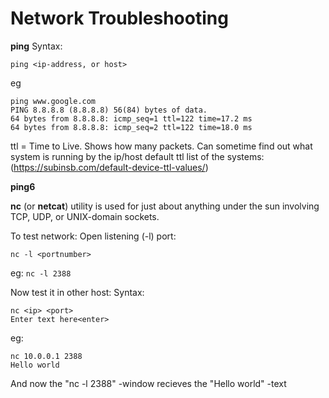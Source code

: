 # Network Troubleshooting #

**ping**
Syntax:
```
ping <ip-address, or host>
```
eg
```
ping www.google.com
PING 8.8.8.8 (8.8.8.8) 56(84) bytes of data.
64 bytes from 8.8.8.8: icmp_seq=1 ttl=122 time=17.2 ms
64 bytes from 8.8.8.8: icmp_seq=2 ttl=122 time=18.0 ms
```
ttl = Time to Live. Shows how many packets. Can sometime find out what system is running by the ip/host
      default ttl list of the systems: (https://subinsb.com/default-device-ttl-values/)

**ping6**

**nc** (or **netcat**) utility is used for just about anything
under the sun involving TCP, UDP, or UNIX-domain sockets.

To test network: Open listening (-l) port:
```
nc -l <portnumber>
```
eg: ```nc -l 2388```

Now test it in other host:
Syntax:
```
nc <ip> <port>
Enter text here<enter>
```
eg:
```
nc 10.0.0.1 2388
Hello world
```
And now the "nc -l 2388" -window recieves the "Hello world" -text



